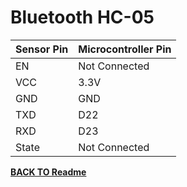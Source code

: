 # **Bluetooth HC-05**

| Sensor Pin | Microcontroller Pin |
| ---------- | ------------------- |
| EN         | Not Connected       |
| VCC        | 3.3V                |
| GND        | GND                 |
| TXD        | D22                 |
| RXD        | D23                 |
| State      | Not Connected       |

[**BACK TO Readme**](/Readme.md)
